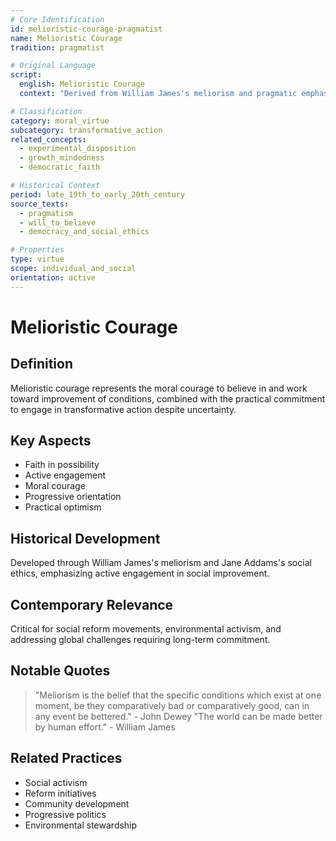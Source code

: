 ```yaml
---
# Core Identification
id: melioristic-courage-pragmatist
name: Melioristic Courage
tradition: pragmatist

# Original Language
script:
  english: Melioristic Courage
  context: "Derived from William James's meliorism and pragmatic emphasis on possibility"

# Classification
category: moral_virtue
subcategory: transformative_action
related_concepts:
  - experimental_disposition
  - growth_mindedness
  - democratic_faith

# Historical Context
period: late_19th_to_early_20th_century
source_texts:
  - pragmatism
  - will_to_believe
  - democracy_and_social_ethics

# Properties
type: virtue
scope: individual_and_social
orientation: active
---
```


# Melioristic Courage

## Definition
Melioristic courage represents the moral courage to believe in and work toward improvement of conditions, combined with the practical commitment to engage in transformative action despite uncertainty.

## Key Aspects
- Faith in possibility
- Active engagement
- Moral courage
- Progressive orientation
- Practical optimism

## Historical Development
Developed through William James's meliorism and Jane Addams's social ethics, emphasizing active engagement in social improvement.

## Contemporary Relevance
Critical for social reform movements, environmental activism, and addressing global challenges requiring long-term commitment.

## Notable Quotes
> "Meliorism is the belief that the specific conditions which exist at one moment, be they comparatively bad or comparatively good, can in any event be bettered." - John Dewey
> "The world can be made better by human effort." - William James

## Related Practices
- Social activism
- Reform initiatives
- Community development
- Progressive politics
- Environmental stewardship